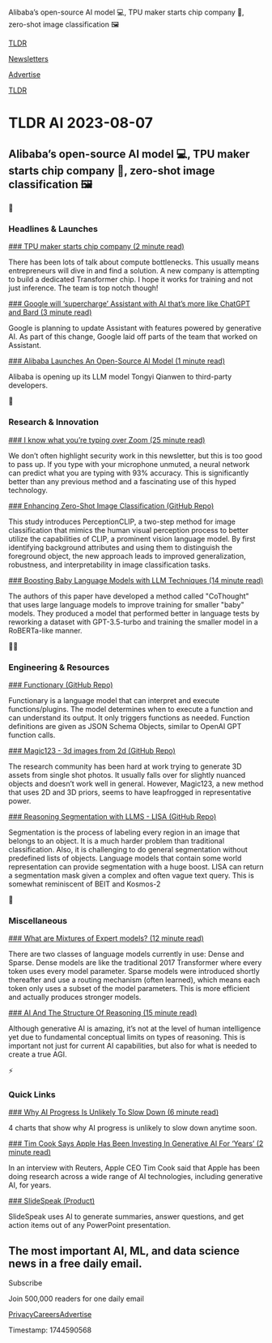 Alibaba’s open-source AI model 💻, TPU maker starts chip company 💾, zero-shot image classification 🖼️

[TLDR](/)

[Newsletters](/newsletters)

[Advertise](https://advertise.tldr.tech/)

[TLDR](/)

# TLDR AI 2023-08-07

## Alibaba’s open-source AI model 💻, TPU maker starts chip company 💾, zero-shot image classification 🖼️

🚀

### Headlines & Launches

[### TPU maker starts chip company (2 minute read)](https://matx.com/?utm_source=tldrai)

There has been lots of talk about compute bottlenecks. This usually means entrepreneurs will dive in and find a solution. A new company is attempting to build a dedicated Transformer chip. I hope it works for training and not just inference. The team is top notch though!

[### Google will ‘supercharge’ Assistant with AI that’s more like ChatGPT and Bard (3 minute read)](https://www.theverge.com/2023/7/31/23814702/google-assistant-ai-features-layoffs-bard?utm_source=tldrai)

Google is planning to update Assistant with features powered by generative AI. As part of this change, Google laid off parts of the team that worked on Assistant.

[### Alibaba Launches An Open-Source AI Model (1 minute read)](https://www.cnbc.com/2023/08/03/alibaba-launches-open-sourced-ai-model-in-challenge-to-meta.html?utm_source=tldrai)

Alibaba is opening up its LLM model Tongyi Qianwen to third-party developers.

🧠

### Research & Innovation

[### I know what you’re typing over Zoom (25 minute read)](https://arxiv.org/abs/2308.01074?utm_source=tldrai)

We don’t often highlight security work in this newsletter, but this is too good to pass up. If you type with your microphone unmuted, a neural network can predict what you are typing with 93% accuracy. This is significantly better than any previous method and a fascinating use of this hyped technology.

[### Enhancing Zero-Shot Image Classification (GitHub Repo)](https://github.com/umd-huang-lab/perceptionclip?utm_source=tldrai)

This study introduces PerceptionCLIP, a two-step method for image classification that mimics the human visual perception process to better utilize the capabilities of CLIP, a prominent vision language model. By first identifying background attributes and using them to distinguish the foreground object, the new approach leads to improved generalization, robustness, and interpretability in image classification tasks.

[### Boosting Baby Language Models with LLM Techniques (14 minute read)](https://arxiv.org/abs/2308.01684v1?utm_source=tldrai)

The authors of this paper have developed a method called "CoThought" that uses large language models to improve training for smaller "baby" models. They produced a model that performed better in language tests by reworking a dataset with GPT-3.5-turbo and training the smaller model in a RoBERTa-like manner.

👨‍💻

### Engineering & Resources

[### Functionary (GitHub Repo)](https://github.com/musabgultekin/functionary?utm_source=tldrai)

Functionary is a language model that can interpret and execute functions/plugins. The model determines when to execute a function and can understand its output. It only triggers functions as needed. Function definitions are given as JSON Schema Objects, similar to OpenAI GPT function calls.

[### Magic123 - 3d images from 2d (GitHub Repo)](https://github.com/guochengqian/Magic123?utm_source=tldrai)

The research community has been hard at work trying to generate 3D assets from single shot photos. It usually falls over for slightly nuanced objects and doesn’t work well in general. However, Magic123, a new method that uses 2D and 3D priors, seems to have leapfrogged in representative power.

[### Reasoning Segmentation with LLMS - LISA (GitHub Repo)](https://github.com/dvlab-research/LISA?utm_source=tldrai)

Segmentation is the process of labeling every region in an image that belongs to an object. It is a much harder problem than traditional classification. Also, it is challenging to do general segmentation without predefined lists of objects. Language models that contain some world representation can provide segmentation with a huge boost. LISA can return a segmentation mask given a complex and often vague text query. This is somewhat reminiscent of BEIT and Kosmos-2

🎁

### Miscellaneous

[### What are Mixtures of Expert models? (12 minute read)](https://finbarrtimbers.substack.com/p/papers-ive-read-this-week-mixture?utm_source=tldrai)

There are two classes of language models currently in use: Dense and Sparse. Dense models are like the traditional 2017 Transformer where every token uses every model parameter. Sparse models were introduced shortly thereafter and use a routing mechanism (often learned), which means each token only uses a subset of the model parameters. This is more efficient and actually produces stronger models.

[### AI And The Structure Of Reasoning (15 minute read)](https://reactionwheel.net/2023/08/ai-and-the-structure-of-reasoning.html?utm_source=tldrai)

Although generative AI is amazing, it’s not at the level of human intelligence yet due to fundamental conceptual limits on types of reasoning. This is important not just for current AI capabilities, but also for what is needed to create a true AGI.

⚡️

### Quick Links

[### Why AI Progress Is Unlikely To Slow Down (6 minute read)](https://time.com/6300942/ai-progress-charts/?utm_source=tldrai)

4 charts that show why AI progress is unlikely to slow down anytime soon.

[### Tim Cook Says Apple Has Been Investing In Generative AI For ‘Years’ (2 minute read)](https://9to5mac.com/2023/08/03/tim-cook-touts-that-apple-has-been-investing-in-generative-ai-tech-for-years/?utm_source=tldrai)

In an interview with Reuters, Apple CEO Tim Cook said that Apple has been doing research across a wide range of AI technologies, including generative AI, for years.

[### SlideSpeak (Product)](https://slidespeak.co/?utm_source=tldrai)

SlideSpeak uses AI to generate summaries, answer questions, and get action items out of any PowerPoint presentation.

## The most important AI, ML, and data science news in a free daily email.

Subscribe

Join 500,000 readers for one daily email

[Privacy](/privacy)[Careers](https://jobs.ashbyhq.com/tldr.tech)[Advertise](/ai/advertise)

Timestamp: 1744590568